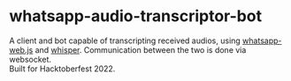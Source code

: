 # whatsapp-audio-transcriptor-bot
A client and bot capable of transcripting received audios, using [whatsapp-web.js](https://github.com/pedroslopez/whatsapp-web.js) and [whisper](https://github.com/openai/whisper). Communication between the two is done via websocket.  
Built for Hacktoberfest 2022.
